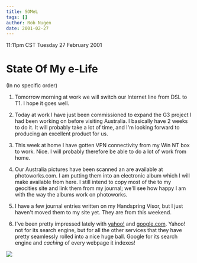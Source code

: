 ```yaml
---
title: SOMeL
tags: []
author: Rob Nugen
date: 2001-02-27
---
```


<title>State of My Electronic Life</title>
<p class=date>11:11pm CST Tuesday 27 February 2001</p>

<h1>State Of My e-Life</h1>

<p>(In no specific order)</p>

<ol>
<li><p>Tomorrow morning at work we will switch our Internet line from
DSL to T1.  I hope it goes well.</p></li>

<li><p>Today at work I have just been commissioned to expand the G3
project I had been working on before visiting Australia.  I basically
have 2 weeks to do it.  It will probably take a lot of time, and I'm
looking forward to producing an excellent product for us.</p></li>

<li><p>This week at home I have gotten VPN connectivity from my Win NT
box to work.  Nice.  I will probably therefore be able to do a lot of
work from home.</p></li>

<li><p>Our Australia pictures have been scanned an are available at
photoworks.com.  I am putting them into an electronic album which I
will make available from here.  I still intend to copy most of the to
my geocities site and link them from my journal; we'll see how happy I
am with the way the albums work on photoworks.</p></li>

<li><p>I have a few journal entries written on my Handspring Visor,
but I just haven't moved them to my site yet.  They are from this
weekend.</p></li>

<li><p>I've been pretty impressed lately with <a
href="http://www.yahoo.com">yahoo!</a> and <a
href="http://www.google.com">google.com</a>.  Yahoo! not for its
search engine, but for all the other services that they have pretty
seamlessly rolled into a nice huge ball.  Google for its search engine
and <em>caching</em> of every webpage it indexes!</p></li>
</ol>

<p><img src='/images/rob/wL-ROB.gif'/></p>

